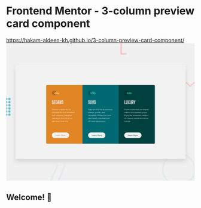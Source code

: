 # Frontend Mentor - 3-column preview card component
https://hakam-aldeen-kh.github.io/3-column-preview-card-component/
![Design preview for the 3-column preview card component coding challenge](./design/desktop-preview.jpg)

## Welcome! 👋

